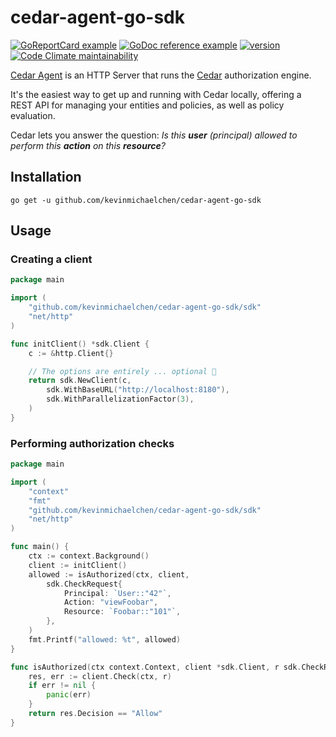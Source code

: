 # cedar-agent-go-sdk

[![GoReportCard example](https://goreportcard.com/badge/github.com/kevinmichaelchen/cedar-agent-go-sdk)](https://goreportcard.com/report/github.com/kevinmichaelchen/cedar-agent-go-sdk)
[![GoDoc reference example](https://img.shields.io/badge/godoc-reference-blue.svg)](https://godoc.org/github.com/kevinmichaelchen/cedar-agent-go-sdk)
[![version](https://img.shields.io/github/v/release/kevinmichaelchen/cedar-agent-go-sdk?include_prereleases&label=latest&logo=ferrari)](https://github.com/kevinmichaelchen/cedar-agent-go-sdk/releases/latest)
[![Code Climate maintainability](https://img.shields.io/codeclimate/maintainability/kevinmichaelchen/cedar-agent-go-sdk)](https://codeclimate.com/github/kevinmichaelchen/cedar-agent-go-sdk)

[Cedar Agent][cedar-agent] is an HTTP Server that runs the [Cedar][cedar] authorization engine.

It's the easiest way to get up and running with Cedar locally, offering a REST API for managing your entities and policies, as well as policy evaluation.

Cedar lets you answer the question: _Is this **user** (principal) allowed to perform this **action** on this **resource**?_

[cedar-agent]: https://github.com/permitio/cedar-agent
[cedar]: https://www.cedarpolicy.com

## Installation

```shell
go get -u github.com/kevinmichaelchen/cedar-agent-go-sdk
```

## Usage

### Creating a client

```go
package main

import (
	"github.com/kevinmichaelchen/cedar-agent-go-sdk/sdk"
	"net/http"
)

func initClient() *sdk.Client {
	c := &http.Client{}

	// The options are entirely ... optional 🙂
	return sdk.NewClient(c,
		sdk.WithBaseURL("http://localhost:8180"),
		sdk.WithParallelizationFactor(3),
	)
}
```

### Performing authorization checks

```go
package main

import (
	"context"
	"fmt"
	"github.com/kevinmichaelchen/cedar-agent-go-sdk/sdk"
	"net/http"
)

func main() {
	ctx := context.Background()
	client := initClient()
	allowed := isAuthorized(ctx, client,
		sdk.CheckRequest{
			Principal: `User::"42"`,
			Action: "viewFoobar",
			Resource: `Foobar::"101"`,
		},
	)
	fmt.Printf("allowed: %t", allowed)
}

func isAuthorized(ctx context.Context, client *sdk.Client, r sdk.CheckRequest) bool {
	res, err := client.Check(ctx, r)
	if err != nil {
		panic(err)
	}
	return res.Decision == "Allow"
}
```
